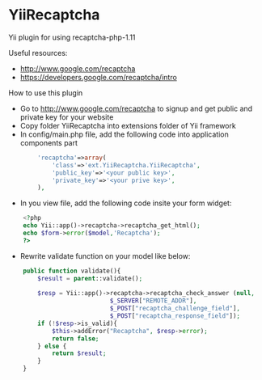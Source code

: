 YiiRecaptcha
============

Yii plugin for using recaptcha-php-1.11

Useful resources:
 - http://www.google.com/recaptcha
 - https://developers.google.com/recaptcha/intro

How to use this plugin
- Go to http://www.google.com/recaptcha to signup and get public and private key for your website
- Copy folder YiiRecaptcha into extensions folder of Yii framework
- In config/main.php file, add the following code into application components part

```php
		'recaptcha'=>array(
			'class'=>'ext.YiiRecaptcha.YiiRecaptcha',
			'public_key'=>'<your public key>',
			'private_key'=>'<your prive key>',
		),
```

- In you view file, add the following code insite your form widget:

```php
 	<?php 
	echo Yii::app()->recaptcha->recaptcha_get_html();
	echo $form->error($model,'Recaptcha');
	?>
```

- Rewrite validate function on your model like below:

```php
	public function validate(){
		$result = parent::validate();
		
		$resp = Yii::app()->recaptcha->recaptcha_check_answer (null,
	                        $_SERVER["REMOTE_ADDR"],
	                        $_POST["recaptcha_challenge_field"],
	                        $_POST["recaptcha_response_field"]);
		if (!$resp->is_valid){
			$this->addError("Recaptcha", $resp->error);
			return false;
		} else {
			return $result;
		}
	}
```

